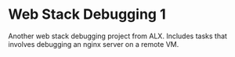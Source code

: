 # Web Stack Debugging 1
Another web stack debugging project from ALX. Includes tasks that involves debugging an nginx server on a remote VM.